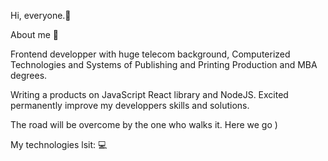 Hi, everyone.👋

About me 👀

Frontend developper with huge telecom background, Computerized Technologies and Systems of Publishing and Printing Production and MBA degrees.

Writing a products on JavaScript React library and NodeJS. Excited permanently improve my developpers skills and solutions. 

The road will be overcome by the one who walks it. Here we go )

My technologies lsit: 💻







